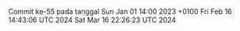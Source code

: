Commit ke-55 pada tanggal Sun Jan 01 14:00 2023 +0100
Fri Feb 16 14:43:06 UTC 2024
Sat Mar 16 22:26:23 UTC 2024
